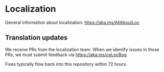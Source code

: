 # Localization

General information about localization: https://aka.ms/AllAboutLoc

## Translation updates

We receive PRs from the localization team. When we identify issues in those PRs, we must submit feedback via https://aka.ms/ceLocBug.

Fixes typically flow back into this repository within 72 hours.
